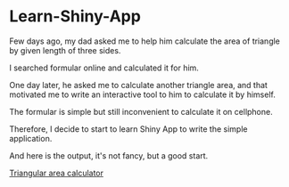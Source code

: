 # Learn-Shiny-App
Few days ago, my dad asked me to help him calculate the area of triangle by given length of three sides.

I searched formular online and calculated it for him. 

One day later, he asked me to calculate another triangle area, and that motivated me to write an interactive tool to him to calculate it by himself. 

The formular is simple but still inconvenient to calculate it on cellphone.

Therefore, I decide to start to learn Shiny App to write the simple application.

And here is the output, it's not fancy, but a good start.

[Triangular area calculator](https://jh-bio.shinyapps.io/triangle_area/)
